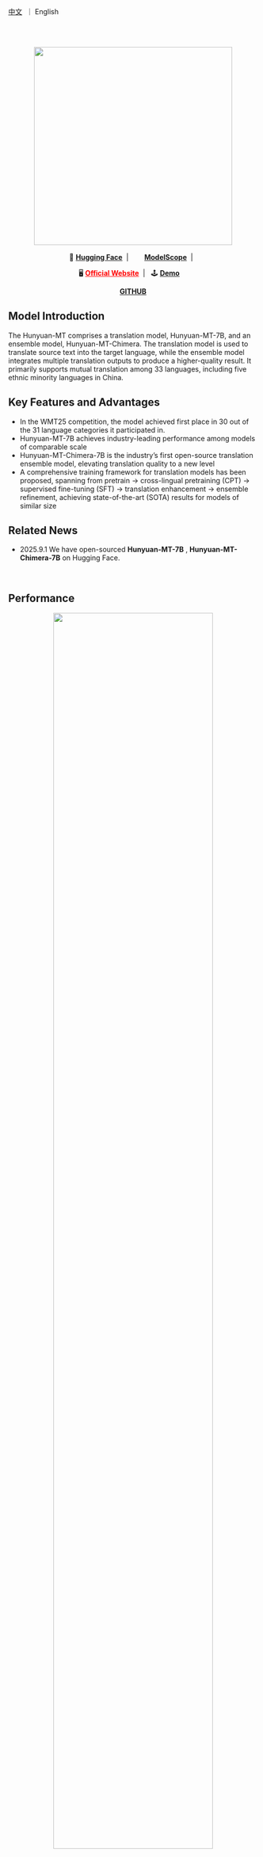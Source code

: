 
<p align="left">
    <a href="README_CN.md">中文</a>&nbsp ｜ English</a>
</p>
<br><br>

<p align="center">
 <img src="https://dscache.tencent-cloud.cn/upload/uploader/hunyuan-64b418fd052c033b228e04bc77bbc4b54fd7f5bc.png" width="400"/> <br>
</p><p></p>


<p align="center">
    🤗&nbsp;<a href="https://huggingface.co/collections/tencent/hunyuan-mt-68b42f76d473f82798882597"><b>Hugging Face</b></a>&nbsp;&nbsp;|&nbsp;&nbsp;
    <img src="https://avatars.githubusercontent.com/u/109945100?s=200&v=4" width="16"/>&nbsp;<a href="https://modelscope.cn/collections/Hunyuan-MT-2ca6b8e1b4934f"><b>ModelScope</b></a>&nbsp;&nbsp;|&nbsp;&nbsp;
</p>

<p align="center">
    🖥️&nbsp;<a href="https://hunyuan.tencent.com" style="color: red;"><b>Official Website</b></a>&nbsp;&nbsp;|&nbsp;&nbsp;
    🕹️&nbsp;<a href="https://hunyuan.tencent.com/modelSquare/home/list"><b>Demo</b></a>&nbsp;&nbsp;&nbsp;&nbsp;
</p>

<p align="center">
    <a href="https://github.com/Tencent-Hunyuan/Hunyuan-MT"><b>GITHUB</b></a>
</p>


## Model Introduction

The Hunyuan-MT comprises a translation model, Hunyuan-MT-7B, and an ensemble model, Hunyuan-MT-Chimera. The translation model is used to translate source text into the target language, while the ensemble model integrates multiple translation outputs to produce a higher-quality result. It primarily supports mutual translation among 33 languages, including five ethnic minority languages in China.

## Key Features and Advantages

- In the WMT25 competition, the model achieved first place in 30 out of the 31 language categories it participated in.
- Hunyuan-MT-7B achieves industry-leading performance among models of comparable scale
- Hunyuan-MT-Chimera-7B is the industry’s first open-source translation ensemble model, elevating translation quality to a new level
- A comprehensive training framework for translation models has been proposed, spanning from pretrain → cross-lingual pretraining (CPT) → supervised fine-tuning (SFT) → translation enhancement → ensemble refinement, achieving state-of-the-art (SOTA) results for models of similar size

## Related News
* 2025.9.1 We have open-sourced  **Hunyuan-MT-7B** , **Hunyuan-MT-Chimera-7B** on Hugging Face.
<br>


## Performance

<div align='center'>
<img src="overall_performance.png" width = "80%" />
</div>
You can refer to our technical report for more experimental results and analysis.

<a href="Hunyuan_MT_Technical_Report.pdf"><b>Technical Report</b> </a>

&nbsp;

## Model Link
| Model Name  | Description | Download |
| ----------- | ----------- |-----------
| Hunyuan-MT-7B  | Hunyuan 7B translation model |🤗 [Model](https://huggingface.co/tencent/Hunyuan-MT-7B)|
| Hunyuan-MT-7B-fp8 | Hunyuan 7B translation model，fp8 quant    | 🤗 [Model](https://huggingface.co/tencent/Hunyuan-MT-7B-fp8)|
| Hunyuan-MT-Chimera | Hunyuan 7B translation ensemble model    | 🤗 [Model](https://huggingface.co/tencent/Hunyuan-MT-Chimera-7B)|
| Hunyuan-MT-Chimera-fp8 | Hunyuan 7B translation ensemble model，fp8 quant     | 🤗 [Model](https://huggingface.co/tencent/Hunyuan-MT-Chimera-7B-fp8)|

## Prompts

### Prompt Template for ZH<=>XX Translation.
```
把下面的文本翻译成<target_language>，不要额外解释。

<source_text>
```


### Prompt Template for XX<=>XX Translation, excluding ZH<=>XX.
```
Translate the following segment into <target_language>, without additional explanation.

<source_text>
```

### Prompt Template for Hunyuan-MT-Chmeria-7B

```
Analyze the following multiple <target_language> translations of the <source_language> segment surrounded in triple backticks and generate a single refined <target_language> translation. Only output the refined translation, do not explain.

The <source_language> segment:
```<source_text>```

The multiple `<target_language>` translations:
1. ```<translated_text1>```
2. ```<translated_text2>```
3. ```<translated_text3>```
4. ```<translated_text4>```
5. ```<translated_text5>```
6. ```<translated_text6>```
```

&nbsp;

### Use with transformers
First, please install transformers, recommends v4.55.4
```SHELL
pip install transformers==4.55.4
```

The following code snippet shows how to use the transformers library to load and apply the model.

we use tencent/Hunyuan-MT-7B for example

```python
from transformers import AutoModelForCausalLM, AutoTokenizer
import os

model_name_or_path = "tencent/Hunyuan-MT-7B"

tokenizer = AutoTokenizer.from_pretrained(model_name_or_path)
model = AutoModelForCausalLM.from_pretrained(model_name_or_path, device_map="auto")  # You may want to use bfloat16 and/or move to GPU here
messages = [
    {"role": "user", "content": "Translate the following segment into Chinese, without additional explanation.\n\nIt’s on the house."},
]
tokenized_chat = tokenizer.apply_chat_template(
    messages,
    tokenize=True
    add_generation_prompt=False,
    return_tensors="pt"
)

outputs = model.generate(tokenized_chat.to(model.device), max_new_tokens=2048)
output_text = tokenizer.decode(outputs[0])
```

We recommend using the following set of parameters for inference. Note that our model does not have the default system_prompt.

```json
{
  "top_k": 20,
  "top_p": 0.6,
  "repetition_penalty": 1.05,
  "temperature": 0.7
}
```

&nbsp;

### Training Data Format

If you need to fine-tune our Instruct model, we recommend processing the data into the following format.

```python

messages = [
    {"role": "system", "content": "You are a helpful assistant."},
    {"role": "user", "content": "Why is seawater salty?" },
    {"role": "assistant", "content": "Seawater is primarily saline due to dissolved salts and minerals. These substances come from the chemical materials in rocks and soil on the Earth's surface, which are carried into the ocean over time. When seawater evaporates, the water vapor leaves, but the salts and minerals remain, making the seawater saltier. Therefore, the salinity of seawater is determined by the amount of salts and minerals it contains."}
]

from transformers import AutoTokenizer
tokenizer = AutoTokenizer.from_pretrained("your_tokenizer_path", trust_remote_code=True)
train_ids = tokenizer.apply_chat_template(messages)
```

&nbsp;

### Train with LLaMA-Factory

In the following chapter, we will introduce how to use `LLaMA-Factory` to fine-tune the `Hunyuan` model.

#### Prerequisites

Verify installation of the following dependencies:
- **LLaMA-Factory**: Follow [official installation guide](https://github.com/hiyouga/LLaMA-Factory)
- **DeepSpeed** (optional): Follow [official installation guide](https://github.com/deepspeedai/DeepSpeed#installation)
- **Transformer Library**: Use the companion branch (Hunyuan-submitted code is pending review)
    ```
    pip install git+https://github.com/huggingface/transformers@4970b23cedaf745f963779b4eae68da281e8c6ca
    ```

#### Data preparation

We need to prepare a custom dataset:
1. Organize your data in `json` format and place it in the `data` directory in `LLaMA-Factory`. The current implementation uses the `sharegpt` dataset format, which requires the following structure:
```
[
  {
    "messages": [
      {
        "role": "system",
        "content": "System prompt (optional)"
      },
      {
        "role": "user",
        "content": "Human instruction"
      },
      {
        "role": "assistant",
        "content": "Model response"
      }
    ]
  }
]
```
Refer to the [Data Format](#training-data-format) section mentioned earlier for details.

2. Define your dataset in the data/dataset_info.json file using the following format:
```
"dataset_name": {
  "file_name": "dataset.json",
  "formatting": "sharegpt",
  "columns": {
    "messages": "messages"
  },
  "tags": {
    "role_tag": "role",
    "content_tag": "content",
    "user_tag": "user",
    "assistant_tag": "assistant",
    "system_tag": "system"
  }
}
```

#### Training execution

1. Copy all files from the `llama_factory_support/example_configs` directory to the `example/hunyuan` directory in `LLaMA-Factory`.
2. Modify the model path and dataset name in the configuration file `hunyuan_full.yaml`. Adjust other configurations as needed:
```
### model
model_name_or_path: [!!!add the model path here!!!]

### dataset
dataset: [!!!add the dataset name here!!!]
```
3. Execute training commands:
    *​​Single-node training​​
    Note: Set the environment variable DISABLE_VERSION_CHECK to 1 to avoid version conflicts.
    ```
    export DISABLE_VERSION_CHECK=1
    llamafactory-cli train examples/hunyuan/hunyuan_full.yaml
    ```
    *Multi-node training​​
    Execute the following command on each node. Configure NNODES, NODE_RANK, MASTER_ADDR, and MASTER_PORT according to your environment:
    ```
    export DISABLE_VERSION_CHECK=1
    FORCE_TORCHRUN=1 NNODES=${NNODES} NODE_RANK=${NODE_RANK} MASTER_ADDR=${MASTER_ADDR} MASTER_PORT=${MASTER_PORT} \
    llamafactory-cli train examples/hunyuan/hunyuan_full.yaml
    ```

&nbsp;


## Quantization Compression
We used our own [AngleSlim](https://github.com/tencent/AngelSlim) compression tool to produce FP8 and INT4 quantization models. `AngleSlim` is a toolset dedicated to creating a more user-friendly, comprehensive and efficient model compression solution.

### FP8 Quantization
We use FP8-static quantization, FP8 quantization adopts 8-bit floating point format, through a small amount of calibration data (without training) to pre-determine the quantization scale, the model weights and activation values will be converted to FP8 format, to improve the inference efficiency and reduce the deployment threshold. We you can use AngleSlim quantization, you can also directly download our quantization completed open source model to use [AngelSlim](https://huggingface.co/AngelSlim).


## Deployment

For deployment, you can use frameworks such as **TensorRT-LLM**, **vLLM**, or **SGLang** to serve the model and create an OpenAI-compatible API endpoint.

image: https://hub.docker.com/r/hunyuaninfer/hunyuan-7B/tags


### TensorRT-LLM

#### Docker Image

We provide a pre-built Docker image based on the latest version of TensorRT-LLM.

We use tencent/Hunyuan-7B-Instruct for example
- To get started:

```
docker pull docker.cnb.cool/tencent/hunyuan/hunyuan-7b:hunyuan-7b-trtllm
```
```
docker run --privileged --user root --name hunyuanLLM_infer --rm -it --ipc=host --ulimit memlock=-1 --ulimit stack=67108864 --gpus=all hunyuaninfer/hunyuan-7B:hunyuan-7b-trtllm
```

- Prepare Configuration file:

```
cat >/path/to/extra-llm-api-config.yml <<EOF
use_cuda_graph: true
cuda_graph_padding_enabled: true
cuda_graph_batch_sizes:
- 1
- 2
- 4
- 8
- 16
- 32
print_iter_log: true
EOF
```


- Start the API server:


```
trtllm-serve \
  /path/to/HunYuan-7b \
  --host localhost \
  --port 8000 \
  --backend pytorch \
  --max_batch_size 32 \
  --max_num_tokens 16384 \
  --tp_size 2 \
  --kv_cache_free_gpu_memory_fraction 0.6 \
  --trust_remote_code \
  --extra_llm_api_options /path/to/extra-llm-api-config.yml
```


### vllm

#### Start
Please use vLLM version v0.10.0 or higher for inference.

First, please install transformers. We will merge it into the main branch later.
```SHELL
pip install git+https://github.com/huggingface/transformers@4970b23cedaf745f963779b4eae68da281e8c6ca
```

We use tencent/Hunyuan-7B-Instruct for example
- Download Model file:
  - Huggingface:  will download automicly by vllm.
  - ModelScope: `modelscope download --model Tencent-Hunyuan/Hunyuan-7B-Instruct`

- model download by huggingface:
```shell
export MODEL_PATH=tencent/Hunyuan-7B-Instruct
```

- model downloaded by modelscope:
```shell
export MODEL_PATH=/root/.cache/modelscope/hub/models/Tencent-Hunyuan/Hunyuan-7B-Instruct/
```

- Start the API server:

```shell
python3 -m vllm.entrypoints.openai.api_server \
    --host 0.0.0.0 \
    --port 8000 \
    --trust-remote-code \
    --model ${MODEL_PATH} \
    --tensor-parallel-size 1 \
    --dtype bfloat16 \
    --quantization experts_int8 \
    --served-model-name hunyuan \
    2>&1 | tee log_server.txt
```
- After running service script successfully, run the request script
```shell
curl http://0.0.0.0:8000/v1/chat/completions -H 'Content-Type: application/json' -d '{
"model": "hunyuan",
"messages": [
    {
        "role": "system",
        "content": [{"type": "text", "text": "You are a helpful assistant."}]
    },
    {
        "role": "user",
        "content": [{"type": "text", "text": "请按面积大小对四大洋进行排序，并给出面积最小的洋是哪一个？直接输出结果。"}]
    }
],
"max_tokens": 2048,
"temperature":0.7,
"top_p": 0.6,
"top_k": 20,
"repetition_penalty": 1.05,
"stop_token_ids": [127960]
}'
```
#### Quantitative model deployment
This section describes the process of deploying a post-quantization model using vLLM.

Default server in BF16.

##### Int8 quantitative model deployment
Deploying the Int8-weight-only version of the HunYuan-7B model only requires setting the environment variables

Next we start the Int8 service. Run:
```shell
python3 -m vllm.entrypoints.openai.api_server \
    --host 0.0.0.0 \
    --port 8000 \
    --trust-remote-code \
    --model ${MODEL_PATH} \
    --tensor-parallel-size 1 \
    --dtype bfloat16 \
    --served-model-name hunyuan \
    --quantization experts_int8 \
    2>&1 | tee log_server.txt
```


##### Int4 quantitative model deployment
Deploying the Int4-weight-only version of the HunYuan-7B model only requires setting the environment variables , using the GPTQ method
```shell
export MODEL_PATH=PATH_TO_INT4_MODEL
```
Next we start the Int4 service. Run
```shell
python3 -m vllm.entrypoints.openai.api_server \
    --host 0.0.0.0 \
    --port 8000 \
    --trust-remote-code \
    --model ${MODEL_PATH} \
    --tensor-parallel-size 1 \
    --dtype bfloat16 \
    --served-model-name hunyuan \
    --quantization gptq_marlin \
    2>&1 | tee log_server.txt
```

##### FP8 quantitative model deployment
Deploying the W8A8C8 version of the HunYuan-7B model only requires setting the environment variables


Next we start the FP8 service. Run
```shell
python3 -m vllm.entrypoints.openai.api_server \
    --host 0.0.0.0 \
    --port 8000 \
    --trust-remote-code \
    --model ${MODEL_PATH} \
    --tensor-parallel-size 1 \
    --dtype bfloat16 \
    --served-model-name hunyuan \
    --kv-cache-dtype fp8 \
    2>&1 | tee log_server.txt
```




### SGLang

#### Docker Image

We also provide a pre-built Docker image based on the latest version of SGLang.

We use tencent/Hunyuan-7B-Instruct for example

To get started:

- Pull the Docker image

```
docker pull lmsysorg/sglang:latest
```

- Start the API server:

```
docker run --entrypoint="python3" --gpus all \
    --shm-size 32g \
    -p 30000:30000 \
    --ulimit nproc=10000 \
    --privileged \
    --ipc=host \
     lmsysorg/sglang:latest \
    -m sglang.launch_server --model-path hunyuan/huanyuan_7B --tp 4 --trust-remote-code --host 0.0.0.0 --port 30000
```

## Contact Us

If you would like to leave a message for our R&D and product teams, Welcome to contact our open-source team . You can also contact us via email (hunyuan_opensource@tencent.com).
